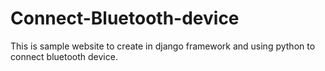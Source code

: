 # Connect-Bluetooth-device
This is sample website to create in django framework and using python to connect bluetooth device.
